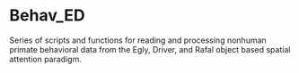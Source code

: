 # Behav_ED
Series of scripts and functions for reading and processing nonhuman primate behavioral data from the Egly, Driver, and Rafal object based spatial attention paradigm.
